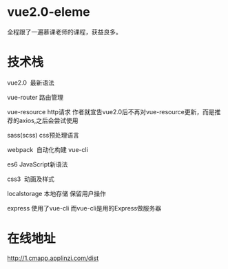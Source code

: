 # vue2.0-eleme

全程跟了一遍慕课老师的课程，获益良多。

# 技术栈 #

vue2.0  最新语法

vue-router 路由管理

vue-resource http请求 作者就宣告vue2.0后不再对vue-resource更新，而是推荐的axios,之后会尝试使用

sass(scss) css预处理语言

webpack  自动化构建 vue-cli

es6 JavaScript新语法

css3  动画及样式

localstorage 本地存储 保留用户操作

express 使用了vue-cli 而vue-cli是用的Express做服务器

# 在线地址

http://1.cmapp.applinzi.com/dist
